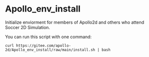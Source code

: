 # Apollo_env_install
Initialize enviorment for members of Apollo2d and others who attend Soccer 2D Simulation.

You can run this script with one command:
```
curl https://gitee.com/apollo-2d/Apollo_env_install/raw/main/install.sh | bash
```
